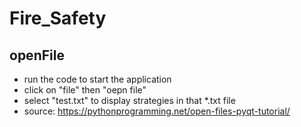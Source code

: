 # Fire_Safety
## openFile
- run the code to start the application
- click on "file" then "oepn file"
- select "test.txt" to display strategies in that *.txt file
- source: https://pythonprogramming.net/open-files-pyqt-tutorial/
